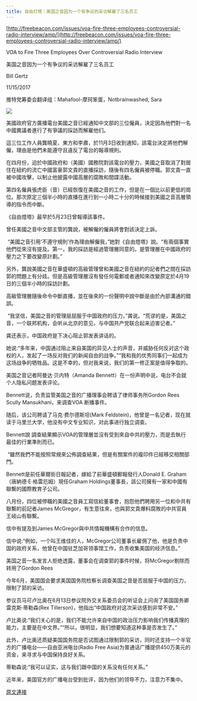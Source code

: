```yaml
---
title: 自由灯塔：美国之音因为一个有争议的采访解雇了三名员工
---
```


[http://freebeacon.com/issues/voa-fire-three-employees-controversial-radio-interview/amp/](http://freebeacon.com/issues/voa-fire-three-employees-controversial-radio-interview/amp/)








VOA to Fire Three Employees Over Controversial Radio Interview



美国之音因为一个有争议的采访解雇了三名员工








Bill Gertz



11/15/2017








推特党筹委会翻译组：Mahafool-摩珂笨蛋，Notbrainwashed, Sara







[![](https://4.bp.blogspot.com/-YTE4Zyop2aE/WgyiVBmoHcI/AAAAAAAABMM/REPj8GUk21AHgCx_dEocXr9FHHgJ0O-IwCLcBGAs/s400/1115-1.PNG)](https://4.bp.blogspot.com/-YTE4Zyop2aE/WgyiVBmoHcI/AAAAAAAABMM/REPj8GUk21AHgCx_dEocXr9FHHgJ0O-IwCLcBGAs/s1600/1115-1.PNG)












美國政府官方廣播電台美國之音已經通知中文部的三位僱員，決定因為他們對一名中國異議者進行了有爭議的採訪而解雇他们。








這三位工作人員龔曉夏、東方和李肅，於11月3日收到通知，該電台決定將他們解僱，理由是他們未能遵守且違反了電台的報導規則。








在四月份，迫於中國政府和（美國）國務院對該電台的壓力，美國之音取消了對居住在紐約的流亡中國富豪郭文貴的直播採訪，隨後有四名僱員被停職。郭文貴一直被中國攻擊，以制止他披露中國高層的腐敗和間諜活動。








第四名僱員張虎臣（音）已經恢復在美國之音的工作，但是在一個比以前更低的崗位。那次原定三個半小時的直播在進行到一小時二十分的時候接到美國之音高層領導的指令而中斷。



《自由燈塔》最早於5月23日曾報導該事件。








曾任美國之音中文部主管的龔說，被解僱的僱員將會對該決定上訴。



 “美國之音引用‘不遵守規則’作為理由解僱我，”她對《自由燈塔》說。“有兩個事實他們從來沒有提及。第一，我的採訪是經過管理層同意的。是管理層在中國政府的壓力之下要改變原計劃。”








另外，龔說美國之音在華盛頓的高級管理曾和美國之音在紐約的記者們之間在採訪郭的問題上有分歧。但是高級管理層沒有發任何電郵或者通知來改變原定於4月19日的三個半小時的採訪計劃。








高級管理層隨後命令中斷直播，並在後來的一份聲明中說中斷是由於內部溝通的錯誤。



 “我坚信，美国之音的管理层屈服于中国政府的压力，”龚说。“荒谬的是，美国之音，一个联邦机构，会听从北京的意见，与中国共产党联合起来迫害记者。”








龚还表示，中国政府是下决心阻止郭发表讲话的。








她说:“多年来，中国通过阻止来自美国的异见人士的声音，并威胁任何反对这个政权的人，发起了一场反对我们的新闻自由的战争。”“我和我的优秀同事们一起成为这场战争的牺牲品。这是不幸的，但对我来说，我们的第一修正案是值得争取的。








美国之音记者阿曼达·贝内特（Amanda Bennett）在一份声明中说，电台不会就个人隐私问题发表评论。








Bennett说，负责监管美国之音的广播理事会聘请了律师事务所Gordon Rees Scully Mansukhani，来调查VOA 断播事件。








随后，该公司聘请了马克·费尔德斯坦(Mark Feldstein)，他曾是一名记者，现在就读于马里兰大学，他没有中文专业知识，对此事进行独立调查。








Bennett說 調查結果顯示VOA的管理層並沒有受到來自中共的壓力，而是去執行最佳的行業準則而已。








 “雖然我們不能按照常規來公佈調查結果，但是有關案件的複印件已經移交相關部門。








Bennett是前任華爾街日報記者，嫁給了前華盛頓郵報發行人Donald E. Graham（唐納德·E·格雷厄姆）現任Graham Holdings董事長，該公司擁有一家和中國有聯繫的國際教育子公司。








八月份，四位被停職的美國之音員工寫信給董事會，抱怨他們聘用另一位和中共有聯繫的前記者James McGregor，有生意往來，也與郭文貴爆料腐敗的中共官員王岐山有聯繫。








信中有提及到James McGregor與中共情報機構有合作的信息。








信中说:“例如，一个叫王维佳的人，McGregor公司董事长雇佣了他，他是负责中国的政府关系，他曾在中国驻芝加哥领事馆工作，负责收集美国的经济信息。”








美国之音一名发言人拒绝透露，董事会在调查郭的事件时候，将McGregor剔除而转用了Gordon Rees








今年6月，美国国会要求美国国务院检察长调查美国之音是否屈服于中国的压力，限制了郭的采访。








参议员马可卢比奥在6月13日参议院外交关系委员会的听证会上问询了美国国务卿雷克斯·蒂勒森(Rex Tillerson)，他指出“中国政府对这次采访感到非常不安。”








卢比奥说:“我们关心的是，我们不能允许来自中国的政治压力影响我们传播真理的能力，主要是在中文界。”“所以，很明显，我们想要知道这种事是否发生了。”








此外，卢比奥还质疑美国国务院是否试图通过限制郭的采访，同时还支持一个半官方的广播电台——自由亚洲电台(Radio Free Asia)为普通话广播提供450万美元的资金，来寻求与中国保持良好关系。








蒂勒森说:“我可以证实，这与我们跟中国的关系没有任何关系。”








近年来，美国官方的广播电台受到批评，因为他们的领导不力，注意力不集中。

[原文連接](http://littleantvoice.blogspot.com/2018/04/blog-post_44.html)